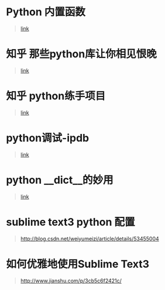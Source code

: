 # Python 内置函数
> [link](http://www.cnblogs.com/hongfei/p/3858256.html)
# 知乎 那些python库让你相见恨晚
> [link](https://www.zhihu.com/question/24590883)
# 知乎 python练手项目
> [link](https://www.zhihu.com/question/29372574)
# python调试-ipdb
>[link](http://blog.csdn.net/u014015972/article/details/51705292)
# python __dict__的妙用
>[link](https://www.oschina.net/question/565065_122588)
# sublime text3 python 配置
>http://blog.csdn.net/weiyumeizi/article/details/53455004
# 如何优雅地使用Sublime Text3
>http://www.jianshu.com/p/3cb5c6f2421c/
